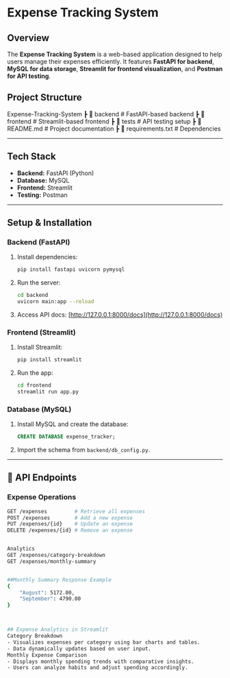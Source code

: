 # Expense Tracking System

## Overview
The **Expense Tracking System** is a web-based application designed to help users manage their expenses efficiently. It features **FastAPI for backend**, **MySQL for data storage**, **Streamlit for frontend visualization**, and **Postman for API testing**.

## Project Structure
 Expense-Tracking-System ┣ 📂 backend      # FastAPI-based backend ┣ 📂 frontend     # Streamlit-based frontend ┣ 📂 tests        # API testing setup ┣ 📜 README.md    # Project documentation ┣ 📜 requirements.txt # Dependencies

---

## Tech Stack
- **Backend:** FastAPI (Python)
- **Database:** MySQL
- **Frontend:** Streamlit
- **Testing:** Postman

---

##  Setup & Installation

### **Backend (FastAPI)**
1. Install dependencies:
    ```bash
    pip install fastapi uvicorn pymysql
    ```
2. Run the server:
    ```bash
    cd backend
    uvicorn main:app --reload
    ```
3. Access API docs: [http://127.0.0.1:8000/docs](http://127.0.0.1:8000/docs)

### **Frontend (Streamlit)**
1. Install Streamlit:
    ```bash
    pip install streamlit
    ```
2. Run the app:
    ```bash
    cd frontend
    streamlit run app.py
    ```

### **Database (MySQL)**
1. Install MySQL and create the database:
    ```sql
    CREATE DATABASE expense_tracker;
    ```
2. Import the schema from `backend/db_config.py`.

---

## 🔌 API Endpoints
### **Expense Operations**
```bash
GET /expenses         # Retrieve all expenses
POST /expenses        # Add a new expense
PUT /expenses/{id}    # Update an expense
DELETE /expenses/{id} # Remove an expense


Analytics
GET /expenses/category-breakdown
GET /expenses/monthly-summary


##Monthly Summary Response Example
{
    "August": 5172.00,
    "September": 4790.00
}



## Expense Analytics in Streamlit
Category Breakdown
- Visualizes expenses per category using bar charts and tables.
- Data dynamically updates based on user input.
Monthly Expense Comparison
- Displays monthly spending trends with comparative insights.
- Users can analyze habits and adjust spending accordingly.



